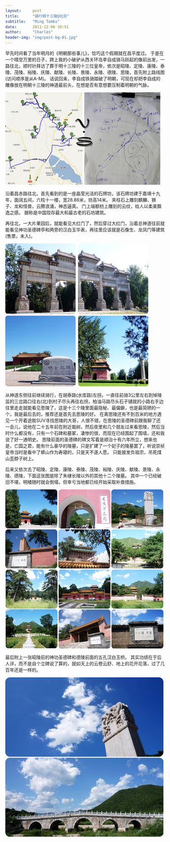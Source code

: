 ```yaml
---
layout:     post
title:      "骑行明十三陵@北京"
subtitle:   "Ming Tombs"
date:       2011-12-06 10:51
author:     "Charles"
header-img: "img/post-bg-01.jpg"
---
```


早先时间看了当年明月的《明朝那些事儿》，恰巧这个假期就在昌平度过。
于是在一个晴空万里的日子，跨上我的小破驴从西关环岛李自成骑马跃起的像前出发，一路往北，顺时针拜访了葬于明十三陵的十三位皇帝，依次是昭陵、定陵、康陵、泰陵、茂陵、裕陵、庆陵、献陵、长陵、景陵、永陵、德陵、思陵，首先附上路线图(访问顺序是从A-M)。
话说回来，李自成铁骑踏破了明朝，可现在却把李自成的雕像放在明朝十三陵的神道最前头，在想是否有意想要压制着明朝的气脉。

![ming-tombs-1](/img/ming-tombs-1.jpg)

沿着昌赤路往北，首先看到的是一座晶莹光洁的石牌坊，该石牌坊建于嘉靖十九年，面阔五间，六柱十一楼，宽28.86米，坊高14米。
夹柱石上雕刻麒麟、狮子、龙和怪兽，云腾浪涌，神态逼真。
门上端额枋上雕刻的云纹，给人以柔美飘逸之感。
据称是中国现存最大和最古老的石坊建筑。

再往北，一大片果园后，就能看见大红门了，然后穿过大红门，沿着总神道往前就能看见神功圣德碑亭和两旁的汉白玉华表，再往里应该就是石像生、龙凤门等建筑(售票，未入)。

![ming-tombs-2](/img/ming-tombs-2.jpg)

从神道东侧往前继续骑行，在胡泰路(水库路)左拐，一直往前骑3公里左右到悼陵监的三岔路口往右(北)到村子尽头再往右拐，柏油马路尽头石子铺就的小路右手边往里走走就能看见思陵了，这是十三个陵里面最隐秘、最偏僻，也是最简陋的一个，我是最后去的，推荐还是首先去思陵的好。
在离思陵还有不到百米的地方遇见一个开着途胜SUV寻找思陵的大哥，人很不错，在思陵的圣德碑前跟我聊了还一会儿，说他在二十五年前在附近栽树，然后夜里和几个朋友过来看思陵，然后当时什么都没有，只有一个石碑和墓冢，凄惨的很，而现在已经围起了围墙，还和我说了好一通明史。
思陵前面的圣德碑的碑文写着是顺治十有六年所立，想来也是，亡国之君，能有什么豪华的陵墓，只是扩建了一个妃子的陵墓罢了，听说崇祯皇帝当时是看中了蟒山作为寿寝的，只是天不遂人愿。
只能披发负祖宗，吊死煤山歪脖子树上。

后来又依次去了昭陵、定陵、康陵、泰陵、茂陵、裕陵、庆陵、献陵、景陵、永陵、德陵，下面这张图是除了朱棣长陵以外的其他十二个陵墓。
其中一个已经破旧不堪，明楼随时就会倒塌，但幸亏当地都已经开始采取补救措施。

![ming-tombs-3](/img/ming-tombs-3.jpg)

最后附上一张昭陵前的神功圣德碑和德陵前面的五孔汉白玉桥。
其实功绩在于后人评，而不是自个立碑说了算的，就如天上的云卷云舒、地上的花开花落，过了几百年还是一样的。

![ming-tombs-4](/img/ming-tombs-4.jpg)